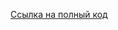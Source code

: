 [Ссылка на полный код](https://colab.research.google.com/drive/1qNhn7YpE0TymbQwks5ws5VmIBT7C0j46?usp=sharing)
